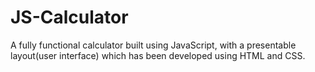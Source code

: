 # JS-Calculator
A fully functional calculator built using JavaScript, with a presentable layout(user interface) which has been developed using HTML and CSS.
